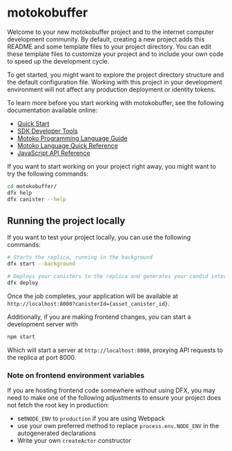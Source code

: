 # motokobuffer

Welcome to your new motokobuffer project and to the internet computer development community. By default, creating a new project adds this README and some template files to your project directory. You can edit these template files to customize your project and to include your own code to speed up the development cycle.

To get started, you might want to explore the project directory structure and the default configuration file. Working with this project in your development environment will not affect any production deployment or identity tokens.

To learn more before you start working with motokobuffer, see the following documentation available online:

- [Quick Start](https://sdk.dfinity.org/docs/quickstart/quickstart-intro.html)
- [SDK Developer Tools](https://sdk.dfinity.org/docs/developers-guide/sdk-guide.html)
- [Motoko Programming Language Guide](https://sdk.dfinity.org/docs/language-guide/motoko.html)
- [Motoko Language Quick Reference](https://sdk.dfinity.org/docs/language-guide/language-manual.html)
- [JavaScript API Reference](https://erxue-5aaaa-aaaab-qaagq-cai.raw.ic0.app)

If you want to start working on your project right away, you might want to try the following commands:

```bash
cd motokobuffer/
dfx help
dfx canister --help
```

## Running the project locally

If you want to test your project locally, you can use the following commands:

```bash
# Starts the replica, running in the background
dfx start --background

# Deploys your canisters to the replica and generates your candid interface
dfx deploy
```

Once the job completes, your application will be available at `http://localhost:8000?canisterId={asset_canister_id}`.

Additionally, if you are making frontend changes, you can start a development server with

```bash
npm start
```

Which will start a server at `http://localhost:8080`, proxying API requests to the replica at port 8000.

### Note on frontend environment variables

If you are hosting frontend code somewhere without using DFX, you may need to make one of the following adjustments to ensure your project does not fetch the root key in production:

- set`NODE_ENV` to `production` if you are using Webpack
- use your own preferred method to replace `process.env.NODE_ENV` in the autogenerated declarations
- Write your own `createActor` constructor